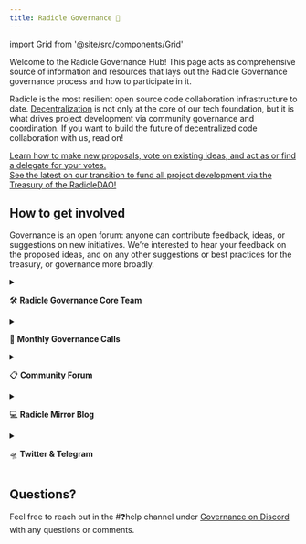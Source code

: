 ```yaml
---
title: Radicle Governance 👋
---
```


import Grid from '@site/src/components/Grid'

Welcome to the Radicle Governance Hub! This page acts as comprehensive source of information and resources that lays out the Radicle Governance governance process and how to participate in it.

Radicle is the most resilient open source code collaboration infrastructure to date. [Decentralization](https://radicle.community/t/the-path-to-increasing-decentralization-within-radicle/2417) is not only at the core of our tech foundation, but it is what drives project development via community governance and coordination. If you want to build the future of decentralized code collaboration with us, read on!

<Grid>
  <div 
    style={{
      gridColumn: '1 / span 2',
      fontSize: '1.2rem',
    }}
  >
    <a href="/governance/get-started">
      Learn how to make new proposals, vote on existing ideas, and act as or find a delegate for your votes.
    </a>
  </div>
</Grid>

<Grid>
  <div 
    style={{
      gridColumn: '1 / span 2',
      fontSize: '1.2rem',
    }}
  >
    <a href="/governance/transition-dao">
      See the latest on our transition to fund all project development via the Treasury of the RadicleDAO!
    </a>
  </div>
</Grid>

## How to get involved

Governance is an open forum: anyone can contribute feedback, ideas, or suggestions on new initiatives. We’re interested
to hear your feedback on the proposed ideas, and on any other suggestions or best practices for the treasury, or
governance more broadly.

<details>
  <summary>

🛠️ **Radicle Governance Core Team**

  </summary>
  <div>

Join the party, the fun has just begun! Join the Radicle [Discord](http://discord.gg/HRdnwAwGbG) community and slide
into the GOVERNANCE [#discussion](https://discord.gg/dcpajWZR) and [#working-group](https://discord.gg/AaUFBUKf)
channels to stay up to date on all things Radicle governance and treasury management.

There are currently several workstreams within the working group being formed. Each workstream has a lead or co-leads
who are responsible for taking ownership of the workstream and championing it forward.

If you are interested in joining any of the workstreams below, send us a note on Discord!

- **Treasury Management.** The Treasury Management workstream is led by Derek and Larry from Reverie. The goal for this
  workstream is to discuss how to manage Radicle’s treasury and establish formal processes for doing so.
- **Grants.** The Grants workstream is co-led by Abbey, [Jenny 1](https://twitter.com/Jenny_Pollack), Derek, and Larry.
  The goal of the Grants workstream is to design and form the Radicle Grants Program.
- **Growth.** The Growth workstream is co-led by Abbey, Jenny, Derek, and Larry. The goal of the Growth workstream is to
  design and implement initiatives that grow usage of Radicle.


  </div>
</details>

<details>
  <summary>

🤳 **Monthly Governance Calls**

  </summary>
  <div>

The Radicle Governance Working Group is a community initiative devoted to activating and coordinating Radilce Governance. These monthly calls on Discord allow an opportunity to discuss new proposals, communicate ideas or concerns, and receive updates within the broader Radicle community. 
    
[Monthly Radicle Governance Calls: Notes & Recordings](https://www.notion.so/Monthly-Radicle-Governance-Calls-Notes-Recordings-643bc0e48361486a866a114ead555cdd)

🗓️ [Radicle Community Calendar](https://bit.ly/radicle-calendar) (subscribe to stay up to date on upcoming calls!)

  </div>
</details>

<details>
  <summary>

📋 **Community Forum**

  </summary>
  <div>

For juicer discussions on governance and Radicle development, join our [community forum](https://radicle.community/) and
check out the Governance category. This is also where [Temperature Checks] and [Proposals] will be posted and discussed.

  </div>
</details>

<details>
  <summary>

💻 **Radicle Mirror Blog**

  </summary>
  <div>

Radicle’s community team believes anyone should be able to contribute to blog posts, ob-boarding guides and other
content. Have something to add to the discourse? Share your thoughts and ideas on the [Radicle Community
Blog](https://radicle.mirror.xyz/) hosted on Mirror.

  </div>
</details>

<details>
  <summary>

🛸 **Twitter & Telegram**

  </summary>
  <div>

Follow [Radicle Governance](https://twitter.com/rad_gov) on Twitter for important updates and reminders for governance
proposals.

For general RAD updates & discussion, follow [Radicle](https://twitter.com/radicle) on Twitter and join our Telegram
channel ([@radicleworld](https://t.me/radicleworld)).

  </div>
</details>

## Questions?

Feel free to reach out in the #❓help channel under [Governance on
Discord](https://discord.com/channels/841318878125490186/843873418205331506) with any questions or comments.
